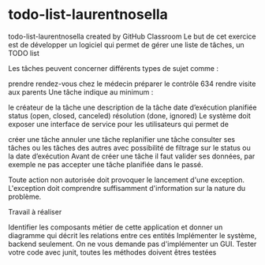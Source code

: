 # todo-list-laurentnosella
todo-list-laurentnosella created by GitHub Classroom
Le but de cet exercice est de développer un logiciel qui permet de gérer une liste de tâches, un TODO list

Les tâches peuvent concerner différents types de sujet comme :

prendre rendez-vous chez le médecin
préparer le contrôle 634
rendre visite aux parents
Une tâche indique au minimum :

le créateur de la tâche
une description de la tâche
date d’exécution planifiée 
status (open, closed, canceled)
résolution (done, ignored)
Le système doit exposer une interface de service pour les utilisateurs qui permet de 

créer une tâche
annuler une tâche
replanifier une tâche 
consulter ses tâches ou les tâches des autres avec possibilité de filtrage sur le status ou la date d’exécution 
Avant de créer une tâche il faut valider ses données, par exemple ne pas accepter une tâche planifiée dans le passé.

Toute action non autorisée doit provoquer le lancement d'une exception. L'exception doit comprendre suffisamment d'information sur la nature du problème.

Travail à réaliser

Identifier les composants métier de cette application et donner un diagramme qui décrit les relations entre ces entités
Implémenter le système, backend seulement. On ne vous demande pas d'implémenter un GUI.
Tester votre code avec junit, toutes les méthodes doivent êtres testées
